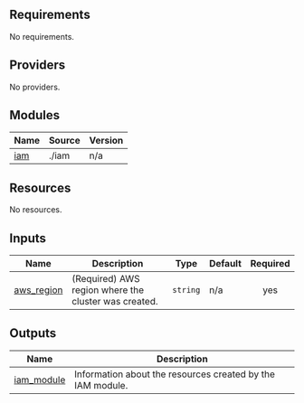 ## Requirements

No requirements.

## Providers

No providers.

## Modules

| Name | Source | Version |
|------|--------|---------|
| <a name="module_iam"></a> [iam](#module\_iam) | ./iam | n/a |

## Resources

No resources.

## Inputs

| Name | Description | Type | Default | Required |
|------|-------------|------|---------|:--------:|
| <a name="input_aws_region"></a> [aws\_region](#input\_aws\_region) | (Required) AWS region where the cluster was created. | `string` | n/a | yes |

## Outputs

| Name | Description |
|------|-------------|
| <a name="output_iam_module"></a> [iam\_module](#output\_iam\_module) | Information about the resources created by the IAM module. |
